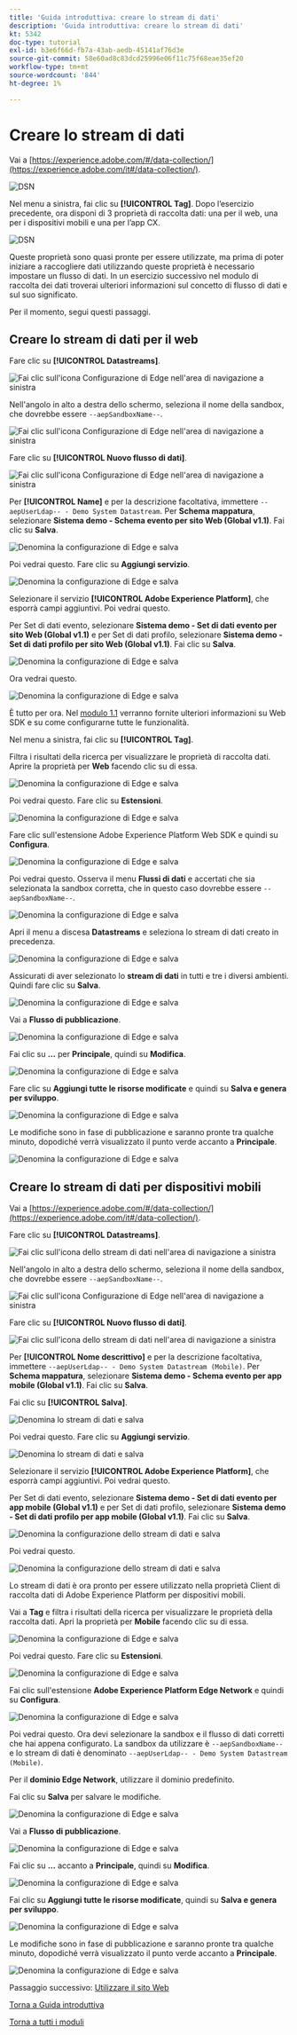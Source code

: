 ```yaml
---
title: 'Guida introduttiva: creare lo stream di dati'
description: 'Guida introduttiva: creare lo stream di dati'
kt: 5342
doc-type: tutorial
exl-id: b3e6f66d-fb7a-43ab-aedb-45141af76d3e
source-git-commit: 58e60ad8c83dcd25996e06f11c75f68eae35ef20
workflow-type: tm+mt
source-wordcount: '844'
ht-degree: 1%

---
```


# Creare lo stream di dati

Vai a [https://experience.adobe.com/#/data-collection/](https://experience.adobe.com/it#/data-collection/).

![DSN](./images/launchprop.png)

Nel menu a sinistra, fai clic su **[!UICONTROL Tag]**. Dopo l’esercizio precedente, ora disponi di 3 proprietà di raccolta dati: una per il web, una per i dispositivi mobili e una per l’app CX.

![DSN](./images/launchprop1.png)

Queste proprietà sono quasi pronte per essere utilizzate, ma prima di poter iniziare a raccogliere dati utilizzando queste proprietà è necessario impostare un flusso di dati. In un esercizio successivo nel modulo di raccolta dei dati troverai ulteriori informazioni sul concetto di flusso di dati e sul suo significato.

Per il momento, segui questi passaggi.

## Creare lo stream di dati per il web

Fare clic su **[!UICONTROL Datastreams]**.

![Fai clic sull&#39;icona Configurazione di Edge nell&#39;area di navigazione a sinistra](./images/edgeconfig1a.png)

Nell&#39;angolo in alto a destra dello schermo, seleziona il nome della sandbox, che dovrebbe essere `--aepSandboxName--`.

![Fai clic sull&#39;icona Configurazione di Edge nell&#39;area di navigazione a sinistra](./images/edgeconfig1b.png)

Fare clic su **[!UICONTROL Nuovo flusso di dati]**.

![Fai clic sull&#39;icona Configurazione di Edge nell&#39;area di navigazione a sinistra](./images/edgeconfig1.png)

Per **[!UICONTROL Name]** e per la descrizione facoltativa, immettere `--aepUserLdap-- - Demo System Datastream`. Per **Schema mappatura**, selezionare **Sistema demo - Schema evento per sito Web (Global v1.1)**. Fai clic su **Salva**.

![Denomina la configurazione di Edge e salva](./images/edgeconfig2.png)

Poi vedrai questo. Fare clic su **Aggiungi servizio**.

![Denomina la configurazione di Edge e salva](./images/edgeconfig3.png)

Selezionare il servizio **[!UICONTROL Adobe Experience Platform]**, che esporrà campi aggiuntivi. Poi vedrai questo.

Per Set di dati evento, selezionare **Sistema demo - Set di dati evento per sito Web (Global v1.1)** e per Set di dati profilo, selezionare **Sistema demo - Set di dati profilo per sito Web (Global v1.1)**. Fai clic su **Salva**.

![Denomina la configurazione di Edge e salva](./images/edgeconfig4.png)

Ora vedrai questo.

![Denomina la configurazione di Edge e salva](./images/edgeconfig5.png)

È tutto per ora. Nel [modulo 1.1](./../../../modules/datacollection/module1.1/data-ingestion-launch-web-sdk.md) verranno fornite ulteriori informazioni su Web SDK e su come configurarne tutte le funzionalità.

Nel menu a sinistra, fai clic su **[!UICONTROL Tag]**.

Filtra i risultati della ricerca per visualizzare le proprietà di raccolta dati. Aprire la proprietà per **Web** facendo clic su di essa.

![Denomina la configurazione di Edge e salva](./images/edgeconfig10a.png)

Poi vedrai questo. Fare clic su **Estensioni**.

![Denomina la configurazione di Edge e salva](./images/edgeconfig11.png)

Fare clic sull&#39;estensione Adobe Experience Platform Web SDK e quindi su **Configura**.

![Denomina la configurazione di Edge e salva](./images/edgeconfig12.png)

Poi vedrai questo. Osserva il menu **Flussi di dati** e accertati che sia selezionata la sandbox corretta, che in questo caso dovrebbe essere `--aepSandboxName--`.

![Denomina la configurazione di Edge e salva](./images/edgeconfig12a.png)

Apri il menu a discesa **Datastreams** e seleziona lo stream di dati creato in precedenza.

![Denomina la configurazione di Edge e salva](./images/edgeconfig13.png)

Assicurati di aver selezionato lo **stream di dati** in tutti e tre i diversi ambienti. Quindi fare clic su **Salva**.

![Denomina la configurazione di Edge e salva](./images/edgeconfig14.png)

Vai a **Flusso di pubblicazione**.

![Denomina la configurazione di Edge e salva](./images/edgeconfig15.png)

Fai clic su **...** per **Principale**, quindi su **Modifica**.

![Denomina la configurazione di Edge e salva](./images/edgeconfig16.png)

Fare clic su **Aggiungi tutte le risorse modificate** e quindi su **Salva e genera per sviluppo**.

![Denomina la configurazione di Edge e salva](./images/edgeconfig17.png)

Le modifiche sono in fase di pubblicazione e saranno pronte tra qualche minuto, dopodiché verrà visualizzato il punto verde accanto a **Principale**.

![Denomina la configurazione di Edge e salva](./images/edgeconfig17a.png)

## Creare lo stream di dati per dispositivi mobili

Vai a [https://experience.adobe.com/#/data-collection/](https://experience.adobe.com/it#/data-collection/).

Fare clic su **[!UICONTROL Datastreams]**.

![Fai clic sull&#39;icona dello stream di dati nell&#39;area di navigazione a sinistra](./images/edgeconfig1a.png)

Nell&#39;angolo in alto a destra dello schermo, seleziona il nome della sandbox, che dovrebbe essere `--aepSandboxName--`.

![Fai clic sull&#39;icona Configurazione di Edge nell&#39;area di navigazione a sinistra](./images/edgeconfig1b.png)

Fare clic su **[!UICONTROL Nuovo flusso di dati]**.

![Fai clic sull&#39;icona dello stream di dati nell&#39;area di navigazione a sinistra](./images/edgeconfig1.png)

Per **[!UICONTROL Nome descrittivo]** e per la descrizione facoltativa, immettere `--aepUserLdap-- - Demo System Datastream (Mobile)`. Per **Schema mappatura**, selezionare **Sistema demo - Schema evento per app mobile (Global v1.1)**. Fai clic su **Salva**.

Fai clic su **[!UICONTROL Salva]**.

![Denomina lo stream di dati e salva](./images/edgeconfig2m.png)

Poi vedrai questo. Fare clic su **Aggiungi servizio**.

![Denomina lo stream di dati e salva](./images/edgeconfig3m.png)

Selezionare il servizio **[!UICONTROL Adobe Experience Platform]**, che esporrà campi aggiuntivi. Poi vedrai questo.

Per Set di dati evento, selezionare **Sistema demo - Set di dati evento per app mobile (Global v1.1)** e per Set di dati profilo, selezionare **Sistema demo - Set di dati profilo per app mobile (Global v1.1)**. Fai clic su **Salva**.

![Denomina la configurazione dello stream di dati e salva](./images/edgeconfig4m.png)

Poi vedrai questo.

![Denomina la configurazione dello stream di dati e salva](./images/edgeconfig5m.png)

Lo stream di dati è ora pronto per essere utilizzato nella proprietà Client di raccolta dati di Adobe Experience Platform per dispositivi mobili.

Vai a **Tag** e filtra i risultati della ricerca per visualizzare le proprietà della raccolta dati. Apri la proprietà per **Mobile** facendo clic su di essa.

![Denomina la configurazione di Edge e salva](./images/edgeconfig10am.png)

Poi vedrai questo. Fare clic su **Estensioni**.

![Denomina la configurazione di Edge e salva](./images/edgeconfig11m.png)

Fai clic sull&#39;estensione **Adobe Experience Platform Edge Network** e quindi su **Configura**.

![Denomina la configurazione di Edge e salva](./images/edgeconfig12m.png)

Poi vedrai questo. Ora devi selezionare la sandbox e il flusso di dati corretti che hai appena configurato. La sandbox da utilizzare è `--aepSandboxName--` e lo stream di dati è denominato `--aepUserLdap-- - Demo System Datastream (Mobile)`.

Per il **dominio Edge Network**, utilizzare il dominio predefinito.

Fai clic su **Salva** per salvare le modifiche.

![Denomina la configurazione di Edge e salva](./images/edgeconfig13m.png)

Vai a **Flusso di pubblicazione**.

![Denomina la configurazione di Edge e salva](./images/edgeconfig15m.png)

Fai clic su **...** accanto a **Principale**, quindi su **Modifica**.

![Denomina la configurazione di Edge e salva](./images/edgeconfig16m.png)

Fai clic su **Aggiungi tutte le risorse modificate**, quindi su **Salva e genera per sviluppo**.

![Denomina la configurazione di Edge e salva](./images/edgeconfig17m.png)

Le modifiche sono in fase di pubblicazione e saranno pronte tra qualche minuto, dopodiché verrà visualizzato il punto verde accanto a **Principale**.

![Denomina la configurazione di Edge e salva](./images/edgeconfig17ma.png)

Passaggio successivo: [Utilizzare il sito Web](./ex4.md)

[Torna a Guida introduttiva](./getting-started.md)

[Torna a tutti i moduli](./../../../overview.md)
